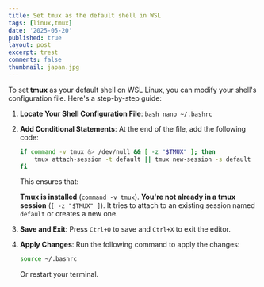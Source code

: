 ```yaml
---
title: Set tmux as the default shell in WSL
tags: [linux,tmux]
date: '2025-05-20'
published: true
layout: post
excerpt: trest
comments: false
thumbnail: japan.jpg
---
```


To set **tmux** as your default shell on WSL Linux, you can modify your shell's configuration file. Here's a step-by-step guide:

1. **Locate Your Shell Configuration File**:
        ```bash
        nano ~/.bashrc
         ```
        
3.  **Add Conditional Statements**:
At the end of the file, add the following code:
    
    ```bash
    if command -v tmux &> /dev/null && [ -z "$TMUX" ]; then
        tmux attach-session -t default || tmux new-session -s default
    fi
    
    ```
    
    This ensures that:
    
     **Tmux is installed** (`command -v tmux`).
     **You're not already in a tmux session** (`[ -z "$TMUX" ]`).
     It tries to attach to an existing session named `default` or creates a new one.
    
5.  **Save and Exit**:
Press `Ctrl+O` to save and `Ctrl+X` to exit the editor.
6.  **Apply Changes**:
Run the following command to apply the changes:
    
    ```bash
    source ~/.bashrc
    
    ```
    
    Or restart your terminal.
